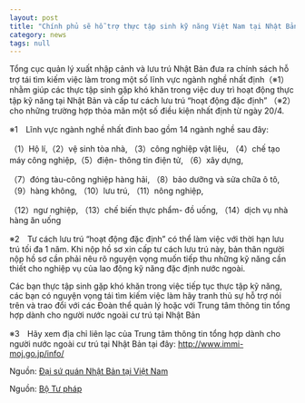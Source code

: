 ```yaml
---
layout: post
title: "Chính phủ sẽ hỗ trợ thực tập sinh kỹ năng Việt Nam tại Nhật Bản duy trì việc làm"
category: news
tags: null
---
```

Tổng cục quản lý xuất nhập cảnh và lưu trú Nhật Bản đưa ra chính sách hỗ trợ tái tìm kiếm việc làm trong một số lĩnh vực ngành nghề nhất định（※1）nhằm giúp các thực tập sinh gặp khó khăn trong việc duy trì hoạt động thực tập kỹ năng tại Nhật Bản và cấp tư cách lưu trú “hoạt động đặc định” （※2）cho những trường hợp thỏa mãn một số điều kiện nhất định từ ngày 20/4.

 

※1　Lĩnh vực ngành nghề nhất đinh bao gồm 14 ngành nghề sau đây:

（1）Hộ lí,（2）vệ sinh tòa nhà, （3）công nghiệp vật liệu, （4）chế tạo máy công nghiệp,（5）điện- thông tin điện tử, （6）xây dựng,

（7）đóng tàu-công nghiệp hàng hải, （8）bảo dưỡng và sửa chữa ô tô, （9）hàng không, （10）lưu trú, （11）nông nghiệp,

（12）ngư nghiệp, （13）chế biến thực phẩm- đồ uống, （14）dịch vụ nhà hàng ăn uống

※2　Tư cách lưu trú “hoạt động đặc định” có thể làm việc với thời hạn lưu trú tối đa 1 năm. Khi nộp hồ sơ xin cấp tư cách lưu trú này, bản thân người nộp hồ sơ cần phải nêu rõ nguyện vọng muốn tiếp thu những kỹ năng cần thiết cho nghiệp vụ của lao động kỹ năng đặc định nước ngoài.

Các bạn thực tập sinh gặp khó khăn trong việc tiếp tục thực tập kỹ năng, các bạn có nguyện vọng tái tìm kiếm việc làm hãy tranh thủ sự hỗ trợ nói trên và trao đổi với các Đoàn thể quản lý hoặc với Trung tâm thông tin tổng hợp dành cho người nước ngoài cư trú tại Nhật Bản

※3　Hãy xem địa chỉ liên lạc của Trung tâm thông tin tổng hợp dành cho người nước ngoài cư trú tại Nhật Bản tại đây: http://www.immi-moj.go.jp/info/

Nguồn: [Đại sứ quán Nhật Bản tại Việt Nam](https://www.vn.emb-japan.go.jp/itpr_ja/1704thuctapsinhky.html)

Nguồn: [Bộ Tư pháp](http://www.moj.go.jp/nyuukokukanri/kouhou/nyuukokukanri14_00008.html)